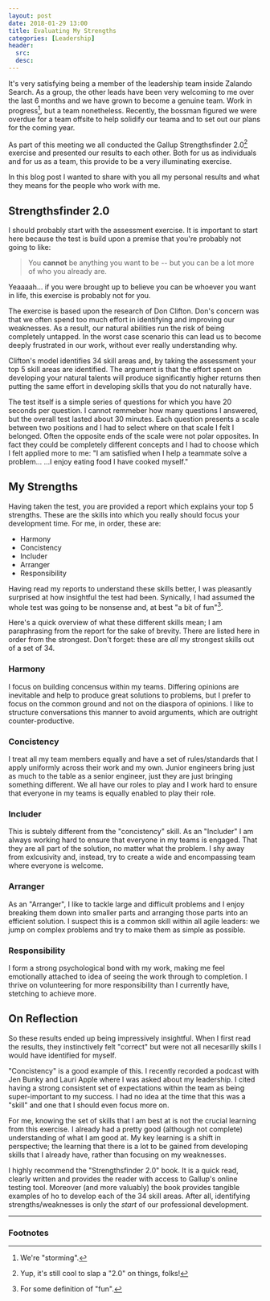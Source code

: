```yaml
---
layout: post
date: 2018-01-29 13:00
title: Evaluating My Strengths
categories: [Leadership]
header:
  src:
  desc:
---
```

It's very satisfying being a member of the leadership team inside
Zalando Search. As a group, the other leads have been very welcoming
to me over the last 6 months and we have grown to become a genuine
team. Work in progress[^1], but a team nonetheless. Recently, the
bossman figured we were overdue for a team offsite to help solidify
our teama and to set out our plans for the coming year.

As part of this meeting we all conducted the Gallup Strengthsfinder
2.0[^2] exercise and presented our results to each other. Both for us
as individuals and for us as a team, this provide to be a very
illuminating exercise.

In this blog post I wanted to share with you all my personal results
and what they means for the people who work with me.

## Strengthsfinder 2.0

I should probably start with the assessment exercise. It is important
to start here because the test is build upon a premise that you're
probably not going to like:

> You **cannot** be anything you want to be -- but you can be a lot more
> of who you already are.

Yeaaaah... if you were brought up to believe you can be whoever you
want in life, this exercise is probably not for you.

The exercise is based upon the research of Don Clifton. Don's concern
was that we often spend too much effort in identifying and improving
our weaknesses. As a result, our natural abilities run the risk of
being completely untapped. In the worst case scenario this can lead us
to become deeply frustrated in our work, without ever really
understanding why.

Clifton's model identifies 34 skill areas and, by taking the
assessment your top 5 skill areas are identified. The argument is that
the effort spent on developing your natural talents will produce
significantly higher returns then putting the same effort in
developing skills that you do not naturally have.

The test itself is a simple series of questions for which you have 20
seconds per question. I cannot remmeber how many questions I answered,
but the overall test lasted about 30 minutes. Each question presents a
scale between two positions and I had to select where on that scale I
felt I belonged. Often the opposite ends of the scale were not polar
opposites. In fact they could be completely different concepts and I
had to choose which I felt applied more to me: "I am satisfied when I
help a teammate solve a problem... ...I enjoy eating food I have
cooked myself."

## My Strengths

Having taken the test, you are provided a report which explains your
top 5 strengths. These are the skills into which you really should
focus your development time. For me, in order, these are:

- Harmony
- Concistency
- Includer
- Arranger
- Responsibility

Having read my reports to understand these skills better, I was
pleasantly surprised at how insightful the test had been. Synically, I
had assumed the whole test was going to be nonsense and, at best "a
bit of fun"[^3].

Here's a quick overview of what these different skills mean; I am
paraphrasing from the report for the sake of brevity. There are listed
here in order from the strongest. Don't forget: these are *all* my
strongest skills out of a set of 34.

### Harmony

I focus on building concensus within my teams. Differing opinions are
inevitable and help to produce great solutions to problems, but I
prefer to focus on the common ground and not on the diaspora of
opinions. I like to structure conversations this manner to avoid
arguments, which are outright counter-productive.

### Concistency

I treat all my team members equally and have a set of rules/standards
that I apply uniformly across their work and my own. Junior engineers
bring just as much to the table as a senior engineer, just they are
just bringing something different. We all have our roles to play and I
work hard to ensure that everyone in my teams is equally enabled to
play their role.

### Includer

This is subtely different from the "concistency" skill. As an
"Includer" I am always working hard to ensure that everyone in my
teams is engaged. That they are all part of the solution, no matter
what the problem. I shy away from exlcusivity and, instead, try to
create a wide and encompassing team where everyone is welcome.

### Arranger

As an "Arranger", I like to tackle large and difficult problems and I
enjoy breaking them down into smaller parts and arranging those parts
into an efficient solution. I suspect this is a common skill within
all agile leaders: we jump on complex problems and try to make them as
simple as possible.

### Responsibility

I form a strong psychological bond with my work, making me feel
emotionally attached to idea of seeing the work through to
completion. I thrive on volunteering for more responsibility than I
currently have, stetching to achieve more.

## On Reflection

So these results ended up being impressively insightful. When I first
read the results, they instinctively felt "correct" but were not all
necesarilly skills I would have identified for myself.

"Concistency" is a good example of this. I recently recorded a podcast
with Jen Bunky and Lauri Apple where I was asked about my
leadership. I cited having a strong consistent set of expectations
within the team as being super-important to my success. I had no idea
at the time that this was a "skill" and one that I should even focus
more on.

For me, knowing the set of skills that I am best at is not the crucial
learning from this exercise. I already had a pretty good (although not
complete) understanding of what I am good at. My key learning is a
shift in perspective; the learning that there is a lot to be gained
from developing skills that I already have, rather than focusing on my
weaknesses.

I highly recommend the "Strengthsfinder 2.0" book. It is a quick read,
clearly written and provides the reader with access to Gallup's online
testing tool. Moreover (and more valuably) the book provides tangible
examples of ho to develop each of the 34 skill areas. After all,
identifying strengths/weaknesses is only the *start* of our
professional development.

----

### Footnotes

[^1]: We're "storming".
[^2]: Yup, it's still cool to slap a "2.0" on things, folks!
[^3]: For some definition of "fun".
